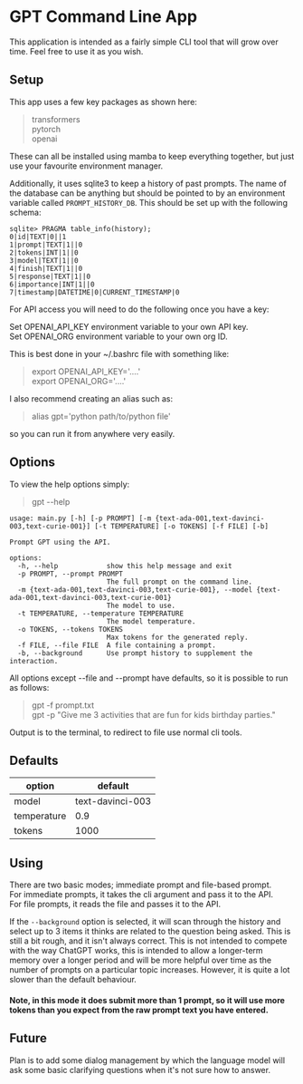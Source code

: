 # GPT Command Line App

This application is intended as a fairly simple CLI tool that will grow over time. Feel free to use it as you wish.


## Setup

This app uses a few key packages as shown here:
> transformers<br>
> pytorch<br>
> openai<br>

These can all be installed using mamba to keep everything together, but just use your favourite environment manager.<br>

Additionally, it uses sqlite3 to keep a history of past prompts. The name of the database can be anything but should be 
pointed to by an environment variable called `PROMPT_HISTORY_DB`. This should be set up with the following schema:<br>
```
sqlite> PRAGMA table_info(history);
0|id|TEXT|0||1
1|prompt|TEXT|1||0
2|tokens|INT|1||0
3|model|TEXT|1||0
4|finish|TEXT|1||0
5|response|TEXT|1||0
6|importance|INT|1||0
7|timestamp|DATETIME|0|CURRENT_TIMESTAMP|0
```

For API access you will need to do the following once you have a key:<br>

Set OPENAI_API_KEY environment variable to your own API key.<br>
Set OPENAI_ORG environment variable to your own org ID.

This is best done in your ~/.bashrc file with something like:
> export OPENAI_API_KEY='....'<br>
> export OPENAI_ORG='....'

I also recommend creating an alias such as:
> alias gpt='python path/to/python file'

so you can run it from anywhere very easily. 

## Options
To view the help options simply:
> gpt --help
```
usage: main.py [-h] [-p PROMPT] [-m {text-ada-001,text-davinci-003,text-curie-001}] [-t TEMPERATURE] [-o TOKENS] [-f FILE] [-b]

Prompt GPT using the API.

options:
  -h, --help            show this help message and exit
  -p PROMPT, --prompt PROMPT
                        The full prompt on the command line.
  -m {text-ada-001,text-davinci-003,text-curie-001}, --model {text-ada-001,text-davinci-003,text-curie-001}
                        The model to use.
  -t TEMPERATURE, --temperature TEMPERATURE
                        The model temperature.
  -o TOKENS, --tokens TOKENS
                        Max tokens for the generated reply.
  -f FILE, --file FILE  A file containing a prompt.
  -b, --background      Use prompt history to supplement the interaction.
```

All options except --file and --prompt have defaults, so it is possible to run as follows:
> gpt -f prompt.txt<br>
> gpt -p "Give me 3 activities that are fun for kids birthday parties."

Output is to the terminal, to redirect to file use normal cli tools.

## Defaults

| option      | default          |
|-------------|------------------|
| model       | text-davinci-003 |
| temperature | 0.9              |
| tokens      | 1000             |


## Using
There are two basic modes; immediate prompt and file-based prompt.<br>
For immediate prompts, it takes the cli argument and pass it to the API.<br>
For file prompts, it reads the file and passes it to the API.

If the `--background` option is selected, it will scan through the history and select up to 3 items it thinks are 
related to the question being asked. This is still a bit rough, and it isn't always correct. This is not intended to 
compete with the way ChatGPT works, this is intended to allow a longer-term memory over a longer period and will be 
more helpful over time as the number of prompts on a particular topic increases. However, it is quite a lot slower than 
the default behaviour.

#### Note, in this mode it does submit more than 1 prompt, so it will use more tokens than you expect from the raw prompt text you have entered.


## Future
Plan is to add some dialog management by which the language model will ask some basic clarifying questions when it's not sure 
how to answer. 


